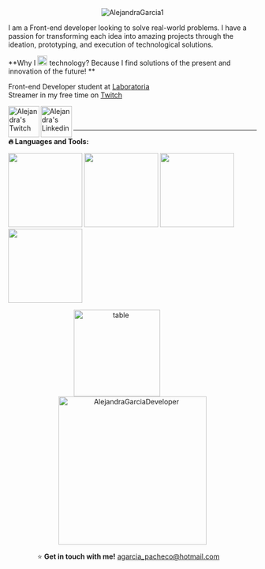 <div align="center">
<img src="https://media.giphy.com/media/C2rjK7PpuOcwHgF5bF/giphy.gif" alt="AlejandraGarcia1" background-size="contain"/>
</div>

I am a Front-end developer looking to solve real-world problems. I have a passion for transforming each idea into amazing projects through the ideation, prototyping, and execution of technological solutions.

**Why I <img src="https://media.giphy.com/media/ZZl8YQoegqI1gopPiI/giphy.gif" alt="heart" width="20"/> technology? Because I find solutions of the present and innovation of the future! ** 

Front-end Developer student at [Laboratoria](https://www.laboratoria.la/)  
Streamer in my free time on [Twitch](https://www.twitch.tv/sccrapycocoo/about)

<a href="https://www.linkedin.com/in/alejandra-garc%C3%ADa-423b35185/">
  <img align="left" alt="Alejandra's Twitch" width="63px" src="https://media.giphy.com/media/FfOmcVNUuRZX7nZBXb/giphy.gif" />
</a>
<a href="https://www.twitch.tv/sccrapycocoo/about">
  <img align="left" alt="Alejandra's Linkedin" width="63px" src="https://media.giphy.com/media/C7wwCJQvKZdULUZgHf/giphy.gif" />
</a> 

<br>
<br>
<hr>

**:fire: Languages and Tools:** 

<img height="150" src="https://media.giphy.com/media/1BFZDQZwoRYTCUEw8J/giphy.gif" /> <img height="150" src="https://media.giphy.com/media/VHcR0puDkX0S9jBnsF/giphy.gif" /> <img height="150" src="https://media.giphy.com/media/kleIcOhUhm5gBxfoBe/giphy.gif" /> <img height="150" src="https://media.giphy.com/media/d7HZECrzvTSO0U4ESB/giphy.gif" /> 

<p align="center">
<img height=175 align="center" src="https://github-readme-stats.vercel.app/api?username=alejandragarcia1&show_icons=true&theme=dracula" alt="table" /> &nbsp;&nbsp;&nbsp;&nbsp;&nbsp;&nbsp;&nbsp;&nbsp;&nbsp;&nbsp;&nbsp;&nbsp;&nbsp;&nbsp;&nbsp; <img height=300 align="center" src="https://media.giphy.com/media/NgurY1o4z080Jfoyzw/giphy.gif" alt="AlejandraGarciaDeveloper" background-size="contain" />
</p>

&nbsp;&nbsp;&nbsp;&nbsp;&nbsp;&nbsp;&nbsp;&nbsp;&nbsp;&nbsp;&nbsp;&nbsp;&nbsp;&nbsp; ⭐ **Get in touch with me!** agarcia_pacheco@hotmail.com
